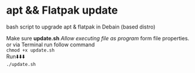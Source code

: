 # apt && Flatpak update
bash script to upgrade apt &amp; flatpak in Debain (based distro)

Make sure **update.sh** *Allow executing file as program* form file properties.<br /> or via Terminal run follow command  <br /> ```chmod +x update.sh``` <br /> Run⬇️⬇️⬇️ \
```./update.sh```
